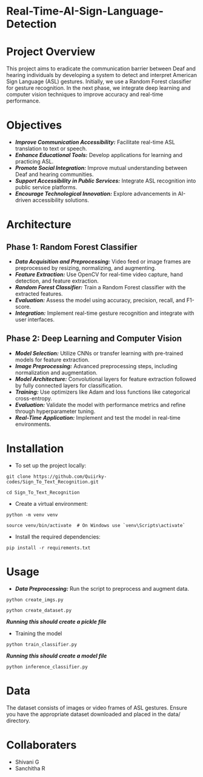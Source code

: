 # Real-Time-AI-Sign-Language-Detection
# Project Overview

This project aims to eradicate the communication barrier between Deaf and hearing individuals by developing a system to detect and interpret American Sign Language (ASL) gestures. 
Initially, we use a Random Forest classifier for gesture recognition. In the next phase, we integrate deep learning and computer vision techniques to improve accuracy and real-time performance.

# Objectives
* ***Improve Communication Accessibility:*** Facilitate real-time ASL translation to text or speech.
* ***Enhance Educational Tools:*** Develop applications for learning and practicing ASL.
* ***Promote Social Integration:*** Improve mutual understanding between Deaf and hearing communities.
* ***Support Accessibility in Public Services:*** Integrate ASL recognition into public service platforms.
* ***Encourage Technological Innovation:*** Explore advancements in AI-driven accessibility solutions.

# Architecture

## Phase 1: Random Forest Classifier

* ***Data Acquisition and Preprocessing:*** Video feed or image frames are preprocessed by resizing, normalizing, and augmenting.
* ***Feature Extraction:*** Use OpenCV for real-time video capture, hand detection, and feature extraction.
* ***Random Forest Classifier:*** Train a Random Forest classifier with the extracted features.
* ***Evaluation:*** Assess the model using accuracy, precision, recall, and F1-score.
* ***Integration:*** Implement real-time gesture recognition and integrate with user interfaces.

## Phase 2: Deep Learning and Computer Vision

* ***Model Selection:*** Utilize CNNs or transfer learning with pre-trained models for feature extraction.
* ***Image Preprocessing:*** Advanced preprocessing steps, including normalization and augmentation.
* ***Model Architecture:*** Convolutional layers for feature extraction followed by fully connected layers for classification.
* ***Training:*** Use optimizers like Adam and loss functions like categorical cross-entropy.
* ***Evaluation:*** Validate the model with performance metrics and refine through hyperparameter tuning.
* ***Real-Time Application:*** Implement and test the model in real-time environments.

# Installation
* To set up the project locally:
  
```
git clone https://github.com/Quiirky-codes/Sign_To_Text_Recognition.git
```

```
cd Sign_To_Text_Recognition
```

* Create a virtual environment:
  
```
python -m venv venv
```

```
source venv/bin/activate  # On Windows use `venv\Scripts\activate`
```

* Install the required dependencies:

```
pip install -r requirements.txt
```

# Usage

* ***Data Preprocessing:*** Run the script to preprocess and augment data.

```
python create_imgs.py
```

```
python create_dataset.py
```

***Running this should create a pickle file***

* Training the model

```
python train_classifier.py
```

***Running this should create a model file***

```
python inference_classifier.py
```

# Data

The dataset consists of images or video frames of ASL gestures. Ensure you have the appropriate dataset downloaded and placed in the data/ directory.

# Collaboraters

* Shivani G
* Sanchitha R
